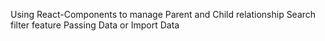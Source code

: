 Using React-Components to manage Parent and Child relationship
Search filter feature
Passing Data or Import Data
